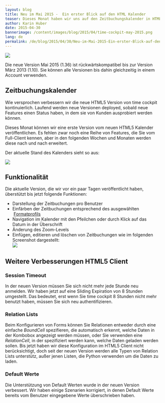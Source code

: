 ```yaml
---
layout: blog
title: Neu im Mai 2015 -  Ein erster Blick auf den HTML Kalender
teaser: Dieses Monat haben wir uns auf den Zeitbuchungskalender in HTML5 fokusiert und wir freuen uns, dass wir eine erste Version zur Verfügung stellen können, in der Zeitbuchungen hinzugefügt, editiert und gelöscht werden können, und in der die Zeitbuchungen bereits entsprechend des ausgewählten Formatprofils eingefärbt werden.
author: Karin Huber
date: 2015-04-30
bannerimage: /content/images/blog/2015/04/time-cockpit-may-2015.png
lang: de
permalink: /de/blog/2015/04/30/Neu-im-Mai-2015-Ein-erster-Blick-auf-den-HTML-Kalender
---
```


<p xmlns="http://www.w3.org/1999/xhtml">
  <img src="{{site.baseurl}}/content/images/blog/2015/04/time-tracking-calendar-week.png" />
</p><p xmlns="http://www.w3.org/1999/xhtml">Die neue Version Mai 2015 (1.36) ist rückwärtskompatibel bis zur Version März 2013 (1.10). Sie können alle Versionen bis dahin gleichzeitig in einem Account verwenden.</p><h2 xmlns="http://www.w3.org/1999/xhtml">Zeitbuchungskalender
<br /></h2><p xmlns="http://www.w3.org/1999/xhtml">Wie versprochen verbessern wir die neue HTML5 Version von time cockpit kontinuierlich. Laufend werden neue Versionen deployed, sobald neue Features einen Status haben, in dem sie von Kunden ausprobiert werden können.</p><p xmlns="http://www.w3.org/1999/xhtml">Dieses Monat können wir eine erste Version vom neuen HTML5 Kalender veröffentlichen. Es fehlen zwar noch eine Reihe von Features, die Sie vom Full-Client kennen, aber in den folgenden Wochen und Monaten werden diese nach und nach erweitert.</p><p xmlns="http://www.w3.org/1999/xhtml">Der aktuelle Stand des Kalenders sieht so aus:<br /></p><p xmlns="http://www.w3.org/1999/xhtml">
  <img src="{{site.baseurl}}/content/images/blog/2015/04/time-tracking-calendar.png" />
</p><h2 xmlns="http://www.w3.org/1999/xhtml">Funktionalität</h2><p xmlns="http://www.w3.org/1999/xhtml">Die aktuelle Version, die wir vor ein paar Tagen veröffentlicht haben, überstützt bis jetzt folgende Funktionen:</p><ul xmlns="http://www.w3.org/1999/xhtml">
  <li>Darstellung der Zeitbuchungen pro Benutzer</li>
  <li>Einfärben der Zeitbuchungen entsprechend des ausgewählten  <a href="https://help.timecockpit.com/?topic=html/95b1ce59-c4ec-461a-ba9b-cb978295c3de.htm" target="_blank">Formatprofils</a></li>
  <li>Navigation im Kalender mit den Pfeilchen oder durch Klick auf das Datum in der Überschrift</li>
  <li>Änderung des Zoom-Levels</li>
  <li>Einfügen, editieren und löschen von Zeitbuchungen wie im folgenden Screenshot dargestellt:
<br /><img src="{{site.baseurl}}/content/images/blog/2015/04/edit-time-sheet-entry.png" /></li>
</ul><h2 xmlns="http://www.w3.org/1999/xhtml">Weitere Verbesserungen HTML5 Client </h2><h3 xmlns="http://www.w3.org/1999/xhtml">Session Timeout
<br /></h3><p xmlns="http://www.w3.org/1999/xhtml">In der neuen Version müssen Sie sich nicht mehr jede Stunde neu anmelden. Wir haben jetzt auf eine Sliding Expiration von 8 Stunden umgestellt. Das bedeutet, erst wenn Sie time cockpit 8 Stunden nicht mehr benutzt haben, müssen Sie sich neu authentifizieren.</p><h3 xmlns="http://www.w3.org/1999/xhtml">Relation Lists</h3><p xmlns="http://www.w3.org/1999/xhtml">Beim Konfigurieren von Forms können Sie Relationen entweder durch eine einfache <em>BoundCell</em> spezifieren, die automatisch erkennt, welche Daten in der Kombobox angezeigt werden müssen, oder Sie verwenden eine <em>RelationCell</em>, in der spezifiziert werden kann, welche Daten geladen werden sollen. Bis jetzt haben wir diese Konfiguration im HTML5 Client nicht berücksichtigt, doch seit der neuen Version werden alle Typen von Relation Lists unterstütz, außer jenen Listen, die Python verwenden um die Daten zu laden.</p><h3 xmlns="http://www.w3.org/1999/xhtml">Default Werte</h3><p xmlns="http://www.w3.org/1999/xhtml">Die Unterstützung von Default Werten wurde in der neuen Version verbessert. Wir haben einige Szenarien korrigiert, in denen Default Werte bereits vom Benutzer eingegebene Werte überschrieben haben.</p>